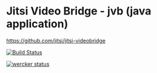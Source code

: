 Jitsi Video Bridge - jvb (java application)
====

https://github.com/jitsi/jitsi-videobridge

[![Build Status](https://travis-ci.org/connecter/vb.svg?branch=master)](https://travis-ci.org/connecter/vb)

[![wercker status](https://app.wercker.com/status/31768d80f503fdb07b98f692fe18636e/m "wercker status")](https://app.wercker.com/project/bykey/31768d80f503fdb07b98f692fe18636e)

